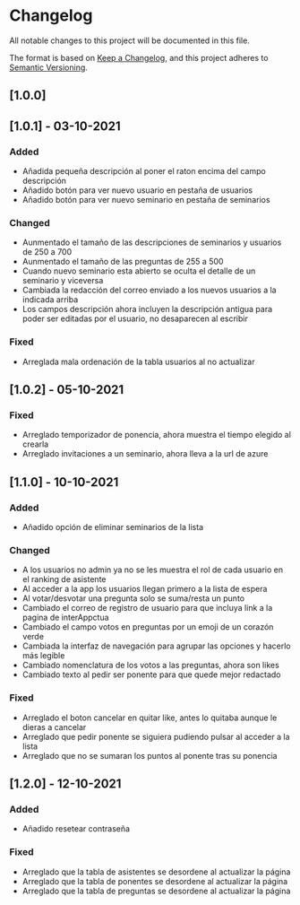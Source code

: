# Changelog
All notable changes to this project will be documented in this file.

The format is based on [Keep a Changelog](https://keepachangelog.com/en/1.0.0/),
and this project adheres to [Semantic Versioning](https://semver.org/spec/v2.0.0.html).

## [1.0.0]


## [1.0.1] - 03-10-2021
### Added
- Añadida pequeña descripción al poner el raton encima del campo descripción 
- Añadido botón para ver nuevo usuario en pestaña de usuarios
- Añadido botón para ver nuevo seminario en pestaña de seminarios

### Changed
- Aunmentado el tamaño de las descripciones de seminarios y usuarios de 250 a 700 
- Aunmentado el tamaño de las preguntas de 255 a 500 
- Cuando nuevo seminario esta abierto se oculta el detalle de un seminario y viceversa
- Cambiada la redacción del correo enviado a los nuevos usuarios a la indicada arriba 
- Los campos descripción ahora incluyen la descripción antigua para poder ser editadas por el usuario, no desaparecen al escribir 

### Fixed
- Arreglada mala ordenación de la tabla usuarios al no actualizar


## [1.0.2] - 05-10-2021
### Fixed
- Arreglado temporizador de ponencia, ahora muestra el tiempo elegido al crearla
- Arreglado invitaciones a un seminario, ahora lleva a la url de azure


## [1.1.0] - 10-10-2021
### Added
- Añadido opción de eliminar seminarios de la lista
  
### Changed
- A los usuarios no admin ya no se les muestra el rol de cada usuario en el ranking de asistente
- Al acceder a la app los usuarios llegan primero a la lista de espera
- Al votar/desvotar una pregunta solo se suma/resta un punto
- Cambiado el correo de registro de usuario para que incluya link a la pagina de interAppctua
- Cambiado  el campo votos en preguntas por un emoji de un corazón verde
- Cambiada la interfaz de navegación para agrupar las opciones y hacerlo más legible
- Cambiado nomenclatura de los votos a las preguntas, ahora son likes
- Cambiado texto al pedir ser ponente para que quede mejor redactado
  
### Fixed
- Arreglado el boton cancelar en quitar like, antes lo quitaba aunque le dieras a cancelar
- Arreglado que pedir ponente se siguiera pudiendo pulsar al acceder a la lista
- Arreglado que no se sumaran los puntos al ponente tras su ponencia

## [1.2.0] - 12-10-2021
### Added
- Añadido resetear contraseña

### Fixed
- Arreglado que la tabla de asistentes se desordene al actualizar la página
- Arreglado que la tabla de ponentes se desordene al actualizar la página
- Arreglado que la tabla de preguntas se desordene al actualizar la página
